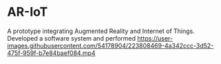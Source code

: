 # AR-IoT
A prototype integrating Augmented Reality and Internet of Things.
Developed a software system and performed
https://user-images.githubusercontent.com/54178904/223808469-4a342ccc-3d52-475f-959f-b7e84baef084.mp4

